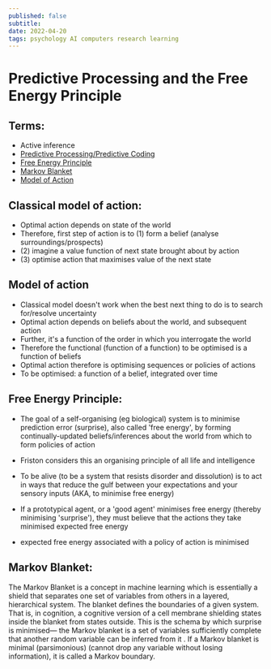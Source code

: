 ```yaml
---
published: false
subtitle:
date: 2022-04-20
tags: psychology AI computers research learning
---
```


# Predictive Processing and the Free Energy Principle

## Terms:
- Active inference
-  [Predictive Processing/Predictive Coding](https://en.wikipedia.org/wiki/Predictive_coding)
-  [Free Energy Principle](https://en.wikipedia.org/wiki/Free_energy_principle)
-  [Markov Blanket](https://en.wikipedia.org/wiki/Markov_blanket)
-  [Model of Action](https://en.wikipedia.org/wiki/Theory_of_reasoned_action)

## Classical model of action:
- Optimal action depends on state of the world 
- Therefore, first step of action is to (1) form a belief (analyse surroundings/prospects)
- (2) imagine a value function of next state brought about by action
- (3) optimise action that maximises value of the next state

## Model of action
- Classical model doesn't work when the best next thing to do is to search for/resolve uncertainty
- Optimal action depends on beliefs about the world, and subsequent action
- Further, it's a function of the order in which you interrogate the world
- Therefore the functional (function of a function) to be optimised is a function of beliefs
- Optimal action therefore is optimising sequences or policies of actions
- To be optimised: a function of a belief, integrated over time

## Free Energy Principle:

- The goal of a self-organising (eg biological) system is to minimise prediction error (surprise), also called 'free energy', by forming continually-updated beliefs/inferences about the world from which to form policies of action
- Friston considers this an organising principle of all life and intelligence
- To be alive (to be a system that resists disorder and dissolution) is to act in ways that reduce the gulf between your expectations and your sensory inputs (AKA, to minimise free energy)

- If a prototypical agent, or a 'good agent' minimises free energy (thereby minimising 'surprise'), they must believe that the actions they take minimised expected free energy
- expected free energy associated with a policy of action is minimised



## Markov Blanket:
The Markov Blanket is a concept in machine learning which is essentially a shield that separates one set of variables from others in a layered, hierarchical system. The blanket defines the boundaries of a given system. That is, in cognition, a cognitive version of a cell membrane shielding states inside the blanket from states outside. This is the schema by which surprise is minimised— the Markov blanket is a set of variables sufficiently complete that another random variable can be inferred from it . If a Markov blanket is minimal (parsimonious) (cannot drop any variable without losing information), it is called a Markov boundary.




